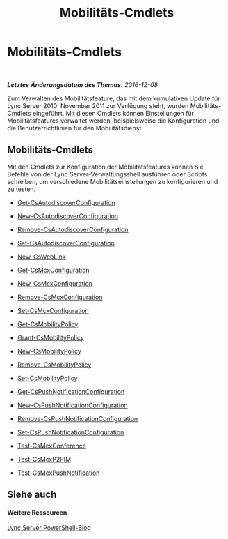 ﻿---
title: Mobilitäts-Cmdlets
TOCTitle: Mobilitäts-Cmdlets
ms:assetid: 42a30a34-d66b-4c91-b596-a6fc7666e600
ms:mtpsurl: https://technet.microsoft.com/de-de/library/Hh690019(v=OCS.15)
ms:contentKeyID: 49293824
ms.date: 12/10/2016
mtps_version: v=OCS.15
ms.translationtype: HT
---

# Mobilitäts-Cmdlets

 

_**Letztes Änderungsdatum des Themas:** 2016-12-08_

Zum Verwalten des Mobilitätsfeature, das mit dem kumulativen Update für Lync Server 2010: November 2011 zur Verfügung steht, wurden Mobilitäts-Cmdlets eingeführt. Mit diesen Cmdlets können Einstellungen für Mobilitätsfeatures verwaltet werden, beispielsweise die Konfiguration und die Benutzerrichtlinien für den Mobilitätsdienst.

## Mobilitäts-Cmdlets

Mit den Cmdlets zur Konfiguration der Mobilitätsfeatures können Sie Befehle von der Lync Server-Verwaltungsshell ausführen oder Scripts schreiben, um verschiedene Mobilitätseinstellungen zu konfigurieren und zu testen.

  -   
    [Get-CsAutodiscoverConfiguration](get-csautodiscoverconfiguration.md)

  -   
    [New-CsAutodiscoverConfiguration](new-csautodiscoverconfiguration.md)

  -   
    [Remove-CsAutodiscoverConfiguration](remove-csautodiscoverconfiguration.md)

  -   
    [Set-CsAutodiscoverConfiguration](set-csautodiscoverconfiguration.md)

  -   
    [New-CsWebLink](new-csweblink.md)

  -   
    [Get-CsMcxConfiguration](get-csmcxconfiguration.md)

  -   
    [New-CsMcxConfiguration](new-csmcxconfiguration.md)

  -   
    [Remove-CsMcxConfiguration](remove-csmcxconfiguration.md)

  -   
    [Set-CsMcxConfiguration](set-csmcxconfiguration.md)

  -   
    [Get-CsMobilityPolicy](get-csmobilitypolicy.md)

  -   
    [Grant-CsMobilityPolicy](grant-csmobilitypolicy.md)

  -   
    [New-CsMobilityPolicy](new-csmobilitypolicy.md)

  -   
    [Remove-CsMobilityPolicy](remove-csmobilitypolicy.md)

  -   
    [Set-CsMobilityPolicy](set-csmobilitypolicy.md)

  -   
    [Get-CsPushNotificationConfiguration](get-cspushnotificationconfiguration.md)

  -   
    [New-CsPushNotificationConfiguration](new-cspushnotificationconfiguration.md)

  -   
    [Remove-CsPushNotificationConfiguration](remove-cspushnotificationconfiguration.md)

  -   
    [Set-CsPushNotificationConfiguration](set-cspushnotificationconfiguration.md)

  -   
    [Test-CsMcxConference](test-csmcxconference.md)

  -   
    [Test-CsMcxP2PIM](test-csmcxp2pim.md)

  -   
    [Test-CsMcxPushNotification](test-csmcxpushnotification.md)

## Siehe auch

#### Weitere Ressourcen

[Lync Server PowerShell-Blog](http://go.microsoft.com/fwlink/?linkid=203150%26clcid=0x407)

